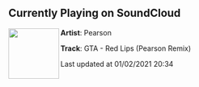 ## Currently Playing on SoundCloud

[<img align="left" width="100" src="https://i1.sndcdn.com/artworks-000219886108-am8fpk-t50x50.jpg">](https://soundcloud.com/pear-son/redlips)

**Artist**: Pearson 

**Track**: GTA - Red Lips (Pearson Remix)

Last updated at 01/02/2021 20:34
